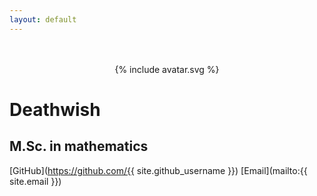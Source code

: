```yaml
---
layout: default
---
```

<br>
<br>
<center>
{% include avatar.svg %}
</center>

# Deathwish
## M.Sc. in mathematics

[GitHub](https://github.com/{{ site.github_username }})
[Email](mailto:{{ site.email }})

